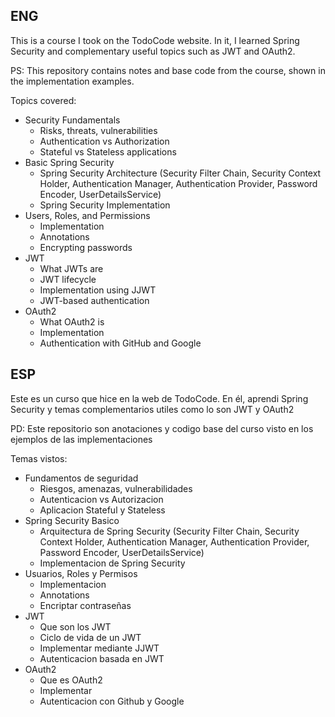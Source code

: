 ## ENG
This is a course I took on the TodoCode website. In it, I learned Spring Security and complementary useful topics such as JWT and OAuth2.

PS: This repository contains notes and base code from the course, shown in the implementation examples.

Topics covered:
- Security Fundamentals
  - Risks, threats, vulnerabilities
  - Authentication vs Authorization
  - Stateful vs Stateless applications
- Basic Spring Security
  - Spring Security Architecture (Security Filter Chain, Security Context Holder, Authentication Manager, Authentication Provider, Password Encoder, UserDetailsService)
  - Spring Security Implementation
- Users, Roles, and Permissions
  - Implementation
  - Annotations
  - Encrypting passwords
- JWT
  - What JWTs are
  - JWT lifecycle
  - Implementation using JJWT
  - JWT-based authentication
- OAuth2
  - What OAuth2 is
  - Implementation
  - Authentication with GitHub and Google

## ESP
Este es un curso que hice en la web de TodoCode. En él, aprendi Spring Security y temas complementarios utiles como lo son JWT y OAuth2

PD: Este repositorio son anotaciones y codigo base del curso visto en los ejemplos de las implementaciones

Temas vistos:
- Fundamentos de seguridad
  - Riesgos, amenazas, vulnerabilidades
  - Autenticacion vs Autorizacion
  - Aplicacion Stateful y Stateless
- Spring Security Basico
  - Arquitectura de Spring Security (Security Filter Chain, Security Context Holder, Authentication Manager, Authentication Provider, Password Encoder, UserDetailsService)
  - Implementacion de Spring Security
- Usuarios, Roles y Permisos
  - Implementacion
  - Annotations
  - Encriptar contraseñas
- JWT
  - Que son los JWT
  - Ciclo de vida de un JWT
  - Implementar mediante JJWT
  - Autenticacion basada en JWT
- OAuth2
  - Que es OAuth2
  - Implementar
  - Autenticacion con Github y Google
